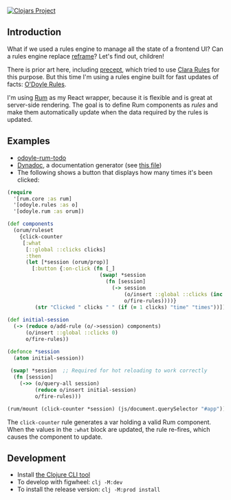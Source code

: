 [![Clojars Project](https://img.shields.io/clojars/v/net.sekao/odoyle-rum.svg)](https://clojars.org/net.sekao/odoyle-rum)

## Introduction

What if we used a rules engine to manage all the state of a frontend UI? Can a rules engine replace [reframe](https://github.com/Day8/re-frame)? Let's find out, children!

There is prior art here, including [precept](https://github.com/CoNarrative/precept), which tried to use [Clara Rules](https://github.com/cerner/clara-rules) for this purpose. But this time I'm using a rules engine built for fast updates of facts: [O'Doyle Rules](https://github.com/oakes/odoyle-rules).

I'm using [Rum](https://github.com/tonsky/rum) as my React wrapper, because it is flexible and is great at server-side rendering. The goal is to define Rum components as *rules* and make them automatically update when the data required by the rules is updated.

## Examples

* [odoyle-rum-todo](https://github.com/oakes/odoyle-rum-todo)
* [Dynadoc](https://github.com/oakes/Dynadoc), a documentation generator (see [this file](https://github.com/oakes/Dynadoc/blob/master/src/dynadoc/common.cljc))
* The following shows a button that displays how many times it's been clicked:

```clojure
(require
  '[rum.core :as rum]
  '[odoyle.rules :as o]
  '[odoyle.rum :as orum])

(def components
  (orum/ruleset
    {click-counter
     [:what
      [::global ::clicks clicks]
      :then
      (let [*session (orum/prop)]
        [:button {:on-click (fn [_]
                              (swap! *session
                                (fn [session]
                                  (-> session
                                      (o/insert ::global ::clicks (inc clicks))
                                      o/fire-rules))))}
         (str "Clicked " clicks " " (if (= 1 clicks) "time" "times"))])]}))
         
(def initial-session
  (-> (reduce o/add-rule (o/->session) components)
      (o/insert ::global ::clicks 0)
      o/fire-rules))

(defonce *session
  (atom initial-session))
 
 (swap! *session  ;; Required for hot reloading to work correctly
  (fn [session]
    (->> (o/query-all session)
         (reduce o/insert initial-session)
         o/fire-rules)))

(rum/mount (click-counter *session) (js/document.querySelector "#app"))
```

The `click-counter` rule generates a var holding a valid Rum component. When the values in the `:what` block are updated, the rule re-fires, which causes the component to update.

## Development

* Install [the Clojure CLI tool](https://clojure.org/guides/getting_started#_clojure_installer_and_cli_tools)
* To develop with figwheel: `clj -M:dev`
* To install the release version: `clj -M:prod install`
